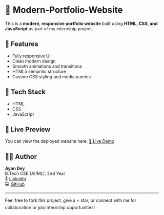 # 💼 Modern-Portfolio-Website

This is a **modern, responsive portfolio website** built using **HTML, CSS, and JavaScript** as part of my internship project.

## 🔧 Features
- Fully responsive UI
- Clean modern design
- Smooth animations and transitions
- HTML5 semantic structure
- Custom CSS styling and media queries

## 📁 Tech Stack
- HTML
- CSS
- JavaScript

## 📱 Live Preview
You can view the deployed website here: [🔗 Live Demo](https://modern-portfolio-a70fd.web.app/) 

## 🧑‍💻 Author
**Ayan Dey**  
B.Tech CSE (AI/ML), 2nd Year  
🔗 [LinkedIn](https://linkedin.com/in/ayandey212105242)  
💻 [GitHub](https://github.com/35250)

---

Feel free to fork this project, give a ⭐ star, or connect with me for collaboration or job/internship opportunities!

